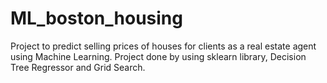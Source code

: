 # ML_boston_housing
Project to predict selling prices of houses for clients as a real estate agent using Machine Learning. Project done by using sklearn library, Decision Tree Regressor and Grid Search. 
